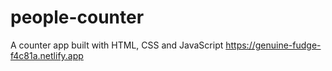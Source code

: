 # people-counter
A counter app built with HTML, CSS and JavaScript
https://genuine-fudge-f4c81a.netlify.app
